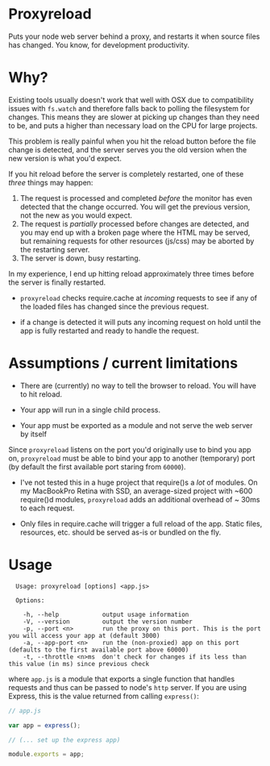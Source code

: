 # Proxyreload

Puts your node web server behind a proxy, and restarts it when source files has changed. You know, for development productivity.

# Why?

Existing tools usually doesn't work that well with OSX due to compatibility issues with `fs.watch` and
therefore falls back to polling the filesystem for changes. This means they are slower at picking up changes than they need to be, and puts a higher than necessary load on the CPU for large projects.

This problem is really painful when you hit the reload button before the file change is detected, and the server serves
you the old version when the new version is what you'd expect.

If you hit reload before the server is completely restarted, one of these *three* things may happen:

1. The request is processed and completed *before* the monitor has even detected that the change occurred. You will get the previous version, not the new as you would expect.
2. The request is *partially* processed before changes are detected, and you may end up with a broken page where the HTML may be served, but remaining requests for other resources (js/css) may be aborted by the restarting server.
3. The server is down, busy restarting.

In my experience, I end up hitting reload approximately three times before the server is finally restarted.

* `proxyreload` checks require.cache at *incoming* requests to see if any of the loaded files has changed since the previous request.

* if a change is detected it will puts any incoming request on
hold until the app is fully restarted and ready to handle the request.


# Assumptions / current limitations

* There are (currently) no way to tell the browser to reload. You will have to hit reload.

* Your app will run in a single child process.

* Your app must be exported as a module and not serve the web server by itself

Since `proxyreload` listens on the port you'd originally use to bind you app on, `proxyreload` must be able to bind your app to another (temporary) port (by default the first available port staring from `60000`).

* I've not tested this in a huge project that require()s a *lot* of modules.
On my MacBookPro Retina with SSD, an average-sized project with ~600 require()d modules, `proxyreload` adds an additional overhead of ~ 30ms to each request.

* Only files in require.cache will trigger a full reload of the app. Static files, resources, etc. should be served as-is
 or bundled on the fly.

# Usage

```
  Usage: proxyreload [options] <app.js>

  Options:

    -h, --help            output usage information
    -V, --version         output the version number
    -p, --port <n>        run the proxy on this port. This is the port you will access your app at (default 3000)
    -a, --app-port <n>    run the (non-proxied) app on this port (defaults to the first available port above 60000)
    -t, --throttle <n>ms  don't check for changes if its less than this value (in ms) since previous check
```

where `app.js` is a module that exports a single function that handles requests and thus can be passed to node's `http` server.
If you are using Express, this is the value returned from calling `express()`:

```js
// app.js

var app = express();

// (... set up the express app)

module.exports = app;
```

